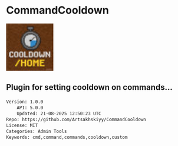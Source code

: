 # CommandCooldown
<img src="https://raw.githubusercontent.com/Artsakhskiyy/CommandCooldown/a6a7365f4cea7f7a5f5b05dd7e97a21128287774/icon.png" width="128" height="128" />

## Plugin for setting cooldown on commands...
```properties
Version: 1.0.0
    API: 5.0.0
    Updated: 21-08-2025 12:50:23 UTC
Repo: https://github.com/Artsakhskiyy/CommandCooldown
License: MIT
Categories: Admin Tools
Keywords: cmd,command,commands,cooldown,custom
```